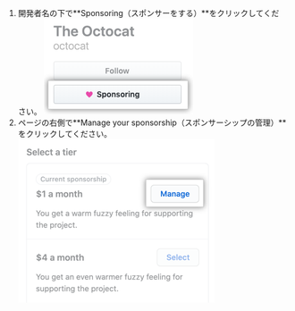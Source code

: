 1. 開発者名の下で**Sponsoring（スポンサーをする）**をクリックしてください。 ![スポンサーをするボタン](/assets/images/help/profile/sponsoring-button.png)
2. ページの右側で**Manage your sponsorship（スポンサーシップの管理）**をクリックしてください。 ![スポンサーシップの管理ボタン](/assets/images/help/sponsors/manage-your-sponsorship-button.png)
